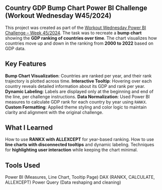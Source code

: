 ## Country GDP Bump Chart Power BI Challenge (Workout Wednesday W45/2024)

This project was created as part of the [Workout Wednesday Power BI Challenge – Week 45/2024](https://workout-wednesday.com/pbi-2024-w45/). The task was to recreate a **bump chart** showing the **GDP ranking of countries over time**. The chart visualizes how countries move up and down in the ranking from **2000 to 2022** based on GDP data.

## Key Features
**Bump Chart Visualization**: Countries are ranked per year, and their rank trajectory is plotted across time.
**Interactive Tooltip**: Hovering over each country reveals detailed information about its GDP and rank per year.
**Dynamic Labeling**: Labels are displayed only at the beginning and end of the line, per challenge instructions.
**Data Normalization**: Used Power BI measures to calculate GDP rank for each country by year using `RANKX`.
**Custom Formatting**: Applied theme styling and color logic to maintain clarity and alignment with the original challenge.

## What I Learned
How to use **RANKX with ALLEXCEPT** for year-based ranking.
How to use **line charts with disconnected tooltips** and dynamic labeling.
Techniques for **highlighting user interaction** while keeping the chart minimal.

## Tools Used
Power BI (Measures, Line Chart, Tooltip Page)
DAX (RANKX, CALCULATE, ALLEXCEPT)
Power Query (Data reshaping and cleaning)
